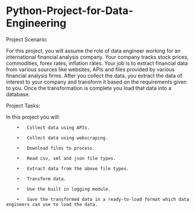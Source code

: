 # Python-Project-for-Data-Engineering

Project Scenario:

For this project, you will assume the role of data engineer working for an international financial analysis company. Your company tracks stock prices, commodities, forex rates, inflation rates. Your job is to extract financial data from various sources like websites, APIs and files provided by various financial analysis firms. After you collect the data, you extract the data of interest to your company and transform it based on the requirements given to you. Once the transformation is complete you load that data into a database.

Project Tasks:

In this project you will:

        •	Collect data using APIs.
        
        •	Collect data using webscraping.
        
        •	Download files to process. 
        
        •	Read csv, xml and json file types.
        
        •	Extract data from the above file types.
        
        •	Transform data.
        
        •	Use the built in logging module.
        
        •	Save the transformed data in a ready-to-load format which data engineers can use to load the data.

